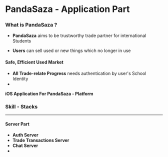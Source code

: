 # PandaSaza - Application Part


### What is PandaSaza ?

- **PandaSaza** aims to be trustworthy trade partner for international Students

- **Users** can sell used or new things which no longer in use



#### Safe, Efficient Used Market

- **All Trade-relate Progress** needs authentication by user's School Identity
- 



**iOS Application For PandaSaza - Platform**

> 
>
> 



### Skill - Stacks

---

#### Server Part

- **Auth Server**
- **Trade Transactions Server**
- **Chat Server**
- 